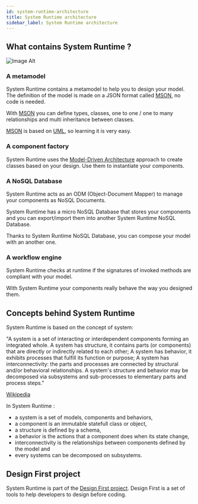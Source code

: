 ```yaml
---
id: system-runtime-architecture
title: System Runtime architecture
sidebar_label: System Runtime architecture
---
```


## What contains System Runtime ?

![Image Alt](../../img/system-runtime-architecture-archi.png)

### A metamodel

System Runtime contains a metamodel to help you to design your model. The definition of the model is made on a JSON format called [MSON](design-your-model.html#defining-your-model), no code is needed. 

With [MSON](design-your-model.html#defining-your-model) you can define types, classes, one to one / one to many relationships and multi inheritance between classes. 

[MSON](design-your-model.html#defining-your-model) is based on [UML](http://uml.org), so learning it is very easy.

### A component factory

System Runtime uses the [Model-Driven Architecture](https://www.omg.org/mda/) approach to create classes based on your design. Use them to instantiate your components. 

### A NoSQL Database

System Runtime acts as an ODM (Object-Document Mapper) to manage your components as NoSQL Documents. 

System Runtime has a micro NoSQL Database that stores your components and you can export/import them into another System Runtime NoSQL Database. 

Thanks to System Runtime NoSQL Database, you can compose your model with an another one.

### A workflow engine

System Runtime checks at runtime if the signatures of invoked methods are compliant with your model. 

With System Runtime your components really behave the way you designed them. 

## Concepts behind System Runtime

System Runtime is based on the concept of system:

"A system is a set of interacting or interdependent components forming an integrated whole.
A system has structure, it contains parts (or components) that are directly or indirectly related to each other;
A system has behavior, it exhibits processes that fulfill its function or purpose;
A system has interconnectivity: the parts and processes are connected by structural and/or behavioral relationships.
A system's structure and behavior may be decomposed via subsystems and sub-processes to elementary parts and process steps."

[Wikipedia](https://en.wikipedia.org/wiki/System)

In System Runtime :

- a system is a set of models, components and behaviors,
- a component is an immutable statefull class or object,
- a structure is defined by a schema,
- a behavior is the actions that a component does when its state change,
- interconnectivity is the relationships between components defined by the model and
- every systems can be decomposed on subsystems.

## Design First project

System Runtime is part of the [Design First project](https://github.com/design-first). Design First is a set of tools to help developers to design before coding.